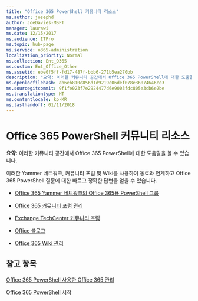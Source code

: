 ```yaml
---
title: "Office 365 PowerShell 커뮤니티 리소스"
ms.author: josephd
author: JoeDavies-MSFT
manager: laurawi
ms.date: 12/15/2017
ms.audience: ITPro
ms.topic: hub-page
ms.service: o365-administration
localization_priority: Normal
ms.collection: Ent_O365
ms.custom: Ent_Office_Other
ms.assetid: ebe0f5ff-fd17-487f-bbb6-271b5ea270bb
description: "요약: 이러한 커뮤니티 공간에서 Office 365 PowerShell에 대한 도움말을 볼 수 있습니다."
ms.openlocfilehash: ab6eb810e856d1d9219e06def078e36074646ce3
ms.sourcegitcommit: 9f1fe023f7e2924477d6e9003fdc805e3cb6e2be
ms.translationtype: HT
ms.contentlocale: ko-KR
ms.lasthandoff: 01/11/2018
---
```

# <a name="office-365-powershell-community-resources"></a>Office 365 PowerShell 커뮤니티 리소스

 **요약:** 이러한 커뮤니티 공간에서 Office 365 PowerShell에 대한 도움말을 볼 수 있습니다.
  
이러한 Yammer 네트워크, 커뮤니티 포럼 및 Wiki를 사용하여 동료와 연계하고 Office 365 PowerShell 질문에 대한 빠르고 정확한 답변을 얻을 수 있습니다. 
  
- [Office 365 Yammer 네트워크의 Office 365용 PowerShell 그룹](https://www.yammer.com/itpronetwork/#/threads/inGroup?type=in_group&amp;feedId=4632269)
    
- [Office 365 커뮤니티 포럼 관리]((https://community.office365.com/ko-KR/f/148.aspx))
    
- [Exchange TechCenter 커뮤니티 포럼](https://social.technet.microsoft.com/Forums/exchange/en-US/home?forum=exchangesvrgeneral)
    
- [Office 블로그]((https://blogs.office.com/))
    
- [Office 365 Wiki 관리]((https://community.office365.com/ko-KR/w/manage/default.aspx))
    
## <a name="see-also"></a>참고 항목

#### 

[Office 365 PowerShell 사용한 Office 365 관리](manage-office-365-with-office-365-powershell.md)
  
[Office 365 PowerShell 시작](getting-started-with-office-365-powershell.md)

